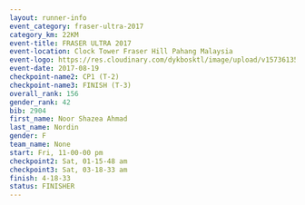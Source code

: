 ```yaml
---
layout: runner-info 
event_category: fraser-ultra-2017 
category_km: 22KM 
event-title: FRASER ULTRA 2017 
event-location: Clock Tower Fraser Hill Pahang Malaysia 
event-logo: https://res.cloudinary.com/dykbosktl/image/upload/v1573613535/Logo/logo_mfst7w.jpg 
event-date: 2017-08-19 
checkpoint-name2: CP1 (T-2) 
checkpoint-name3: FINISH (T-3) 
overall_rank: 156
gender_rank: 42
bib: 2904
first_name: Noor Shazea Ahmad
last_name: Nordin
gender: F
team_name: None
start: Fri, 11-00-00 pm
checkpoint2: Sat, 01-15-48 am
checkpoint3: Sat, 03-18-33 am
finish: 4-18-33
status: FINISHER
---
```

